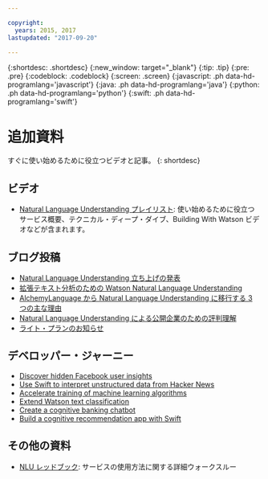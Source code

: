 ```yaml
---

copyright:
  years: 2015, 2017
lastupdated: "2017-09-20"

---
```


{:shortdesc: .shortdesc}
{:new_window: target="_blank"}
{:tip: .tip}
{:pre: .pre}
{:codeblock: .codeblock}
{:screen: .screen}
{:javascript: .ph data-hd-programlang='javascript'}
{:java: .ph data-hd-programlang='java'}
{:python: .ph data-hd-programlang='python'}
{:swift: .ph data-hd-programlang='swift'}

# 追加資料

すぐに使い始めるために役立つビデオと記事。
{: shortdesc}

## ビデオ

- [Natural Language Understanding プレイリスト](https://www.ibm.biz/nlu_videos): 使い始めるために役立つサービス概要、テクニカル・ディープ・ダイブ、Building With Watson ビデオなどが含まれます。

## ブログ投稿

- [Natural Language Understanding 立ち上げの発表](https://www.ibm.com/blogs/bluemix/2017/02/hello-nlu/)
- [拡張テキスト分析のための Watson Natural Language Understanding](https://www.ibm.com/blogs/watson/2017/04/watson-natural-language-understanding-advanced-text-analytics/)
- [AlchemyLanguage から Natural Language Understanding に移行する 3 つの主な理由](https://www.ibm.com/blogs/watson/2017/04/watson-natural-language-understanding-advanced-text-analytics/)
- [Natural Language Understanding による公開企業のための評判理解](https://www.ibm.com/developerworks/library/cc-sentiment-signal-watson-bluemix/index.html)
- [ライト・プランのお知らせ](https://www.ibm.com/blogs/bluemix/2017/07/watson-natural-language-understanding-just-got-lite/)

## デベロッパー・ジャーニー

- [Discover hidden Facebook user insights](https://developer.ibm.com/code/journey/discover-hidden-facebook-usage-insights/)
- [Use Swift to interpret unstructured data from Hacker News](https://developer.ibm.com/code/journey/use-swift-interpret-unstructured-data-hacker-news/)
- [Accelerate training of machine learning algorithms](https://developer.ibm.com/code/journey/accelerate-training-of-machine-learning-algorithms/)
- [Extend Watson text classification](https://developer.ibm.com/code/journey/extend-watson-text-classification/)
- [Create a cognitive banking chatbot](https://developer.ibm.com/code/journey/create-cognitive-banking-chatbot/)
- [Build a cognitive recommendation app with Swift](https://developer.ibm.com/code/journey/build-a-cognitive-recommendation-app-with-swift/)

## その他の資料

- [NLU レッドブック](http://www.redbooks.ibm.com/redbooks/pdfs/sg248398.pdf): サービスの使用方法に関する詳細ウォークスルー
